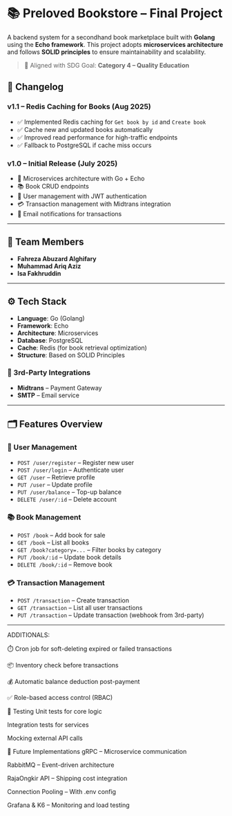 # 📚 Preloved Bookstore – Final Project

A backend system for a secondhand book marketplace built with **Golang** using the **Echo framework**. This project adopts **microservices architecture** and follows **SOLID principles** to ensure maintainability and scalability.

> 🎯 Aligned with SDG Goal: **Category 4 – Quality Education**

## 📝 Changelog

### v1.1 – Redis Caching for Books (Aug 2025)
- ✅ Implemented Redis caching for `Get book by id` and `Create book`
- ✅ Cache new and updated books automatically  
- ✅ Improved read performance for high-traffic endpoints  
- ✅ Fallback to PostgreSQL if cache miss occurs  

### v1.0 – Initial Release (July 2025)
- 🚀 Microservices architecture with Go + Echo  
- 📚 Book CRUD endpoints  
- 👤 User management with JWT authentication  
- 💳 Transaction management with Midtrans integration  
- 📧 Email notifications for transactions
---

## 👥 Team Members

- **Fahreza Abuzard Alghifary**
- **Muhammad Ariq Aziz**
- **Isa Fakhruddin**

---

## ⚙️ Tech Stack

- **Language**: Go (Golang)
- **Framework**: Echo
- **Architecture**: Microservices
- **Database**: PostgreSQL
- **Cache**: Redis (for book retrieval optimization)
- **Structure**: Based on SOLID Principles

### 🔗 3rd-Party Integrations

- **Midtrans** – Payment Gateway
- **SMTP** – Email service
---

## 🗂️ Features Overview

### 👤 User Management
- `POST /user/register` – Register new user  
- `POST /user/login` – Authenticate user  
- `GET /user` – Retrieve profile  
- `PUT /user` – Update profile  
- `PUT /user/balance` – Top-up balance  
- `DELETE /user/:id` – Delete account  

### 📚 Book Management
- `POST /book` – Add book for sale  
- `GET /book` – List all books  
- `GET /book?category=...` – Filter books by category  
- `PUT /book/:id` – Update book details  
- `DELETE /book/:id` – Remove book  

### 💳 Transaction Management
- `POST /transaction` – Create transaction  
- `GET /transaction` – List all user transactions  
- `PUT /transaction` – Update transaction (webhook from 3rd-party)

---

ADDITIONALS:

⏱️ Cron job for soft-deleting expired or failed transactions

📦 Inventory check before transactions

💰 Automatic balance deduction post-payment

✅ Role-based access control (RBAC)


🧪 Testing
Unit tests for core logic

Integration tests for services

Mocking external API calls


🚀 Future Implementations
gRPC – Microservice communication

RabbitMQ – Event-driven architecture

RajaOngkir API – Shipping cost integration

Connection Pooling – With .env config

Grafana & K6 – Monitoring and load testing
